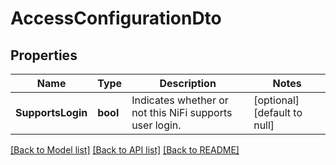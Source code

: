# AccessConfigurationDto

## Properties
Name | Type | Description | Notes
------------ | ------------- | ------------- | -------------
**SupportsLogin** | **bool** | Indicates whether or not this NiFi supports user login. | [optional] [default to null]

[[Back to Model list]](../README.md#documentation-for-models) [[Back to API list]](../README.md#documentation-for-api-endpoints) [[Back to README]](../README.md)

